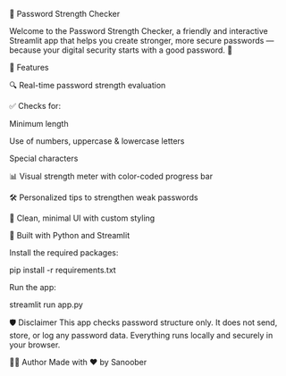 🔐 Password Strength Checker

Welcome to the Password Strength Checker, a friendly and interactive Streamlit app that helps you create stronger, more secure passwords — because your digital security starts with a good password. 💪

🚀 Features

🔍 Real-time password strength evaluation

✅ Checks for:

Minimum length

Use of numbers, uppercase & lowercase letters

Special characters

📊 Visual strength meter with color-coded progress bar

🛠 Personalized tips to strengthen weak passwords

🎨 Clean, minimal UI with custom styling

🧠 Built with Python and Streamlit

Install the required packages:

pip install -r requirements.txt

Run the app:

streamlit run app.py

🛡️ Disclaimer
This app checks password structure only. It does not send, store, or log any password data. Everything runs locally and securely in your browser.

👨‍💻 Author
Made with ❤️ by Sanoober
